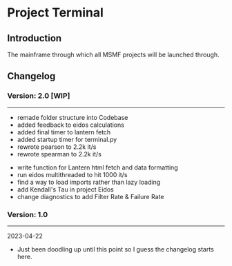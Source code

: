 # Project Terminal

## Introduction

The mainframe through which all MSMF projects will be launched through.

## Changelog

### Version: 2.0 [WIP]

---

+ remade folder structure into Codebase
+ added feedback to eidos calculations
+ added final timer to lantern fetch
+ added startup timer for terminal.py
+ rewrote pearson to 2.2k it/s 
+ rewrote spearman to 2.2k it/s 

- write function for Lantern html fetch and data formatting
- run eidos multithreaded to hit 1000 it/s
- find a way to load imports rather than lazy loading
- add Kendall's Tau in project Eidos
- change diagnostics to add Filter Rate & Failure Rate

### Version: 1.0

---
2023-04-22

+ Just been doodling up until this point so I guess the changelog starts here.
